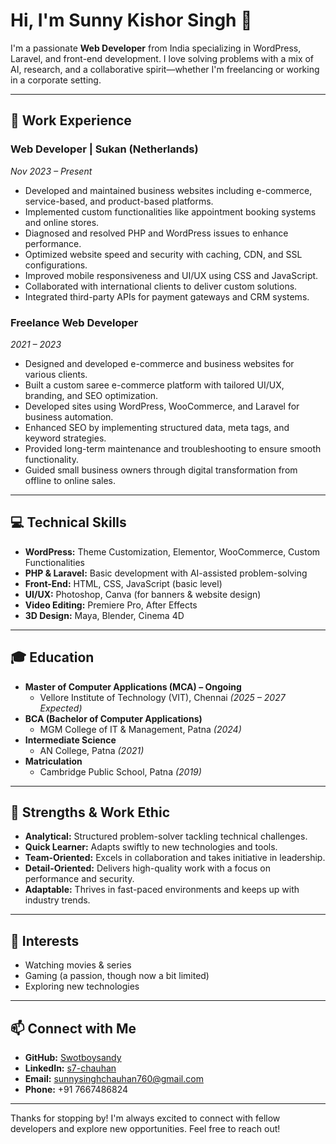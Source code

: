 # Hi, I'm Sunny Kishor Singh 👋

I'm a passionate **Web Developer** from India specializing in WordPress, Laravel, and front-end development. I love solving problems with a mix of AI, research, and a collaborative spirit—whether I'm freelancing or working in a corporate setting.

---

## 🔧 Work Experience

### Web Developer | Sukan (Netherlands)
*Nov 2023 – Present*

- Developed and maintained business websites including e-commerce, service-based, and product-based platforms.
- Implemented custom functionalities like appointment booking systems and online stores.
- Diagnosed and resolved PHP and WordPress issues to enhance performance.
- Optimized website speed and security with caching, CDN, and SSL configurations.
- Improved mobile responsiveness and UI/UX using CSS and JavaScript.
- Collaborated with international clients to deliver custom solutions.
- Integrated third-party APIs for payment gateways and CRM systems.

### Freelance Web Developer
*2021 – 2023*

- Designed and developed e-commerce and business websites for various clients.
- Built a custom saree e-commerce platform with tailored UI/UX, branding, and SEO optimization.
- Developed sites using WordPress, WooCommerce, and Laravel for business automation.
- Enhanced SEO by implementing structured data, meta tags, and keyword strategies.
- Provided long-term maintenance and troubleshooting to ensure smooth functionality.
- Guided small business owners through digital transformation from offline to online sales.

---

## 💻 Technical Skills

- **WordPress:** Theme Customization, Elementor, WooCommerce, Custom Functionalities
- **PHP & Laravel:** Basic development with AI-assisted problem-solving
- **Front-End:** HTML, CSS, JavaScript (basic level)
- **UI/UX:** Photoshop, Canva (for banners & website design)
- **Video Editing:** Premiere Pro, After Effects
- **3D Design:** Maya, Blender, Cinema 4D

---

## 🎓 Education

- **Master of Computer Applications (MCA) – Ongoing**  
  - Vellore Institute of Technology (VIT), Chennai *(2025 – 2027 Expected)*  
- **BCA (Bachelor of Computer Applications)**  
  - MGM College of IT & Management, Patna *(2024)*  
- **Intermediate Science**  
  - AN College, Patna *(2021)*  
- **Matriculation**  
  - Cambridge Public School, Patna *(2019)* 

---

## 🚀 Strengths & Work Ethic

- **Analytical:** Structured problem-solver tackling technical challenges.
- **Quick Learner:** Adapts swiftly to new technologies and tools.
- **Team-Oriented:** Excels in collaboration and takes initiative in leadership.
- **Detail-Oriented:** Delivers high-quality work with a focus on performance and security.
- **Adaptable:** Thrives in fast-paced environments and keeps up with industry trends.

---

## 🎯 Interests

- Watching movies & series
- Gaming (a passion, though now a bit limited)
- Exploring new technologies

---

## 📫 Connect with Me

- **GitHub:** [Swotboysandy](https://github.com/Swotboysandy)
- **LinkedIn:** [s7-chauhan](https://www.linkedin.com/in/s7-chauhan/)
- **Email:** [sunnysinghchauhan760@gmail.com](mailto:sunnysinghchauhan760@gmail.com)
- **Phone:** +91 7667486824

---

Thanks for stopping by! I'm always excited to connect with fellow developers and explore new opportunities. Feel free to reach out!
